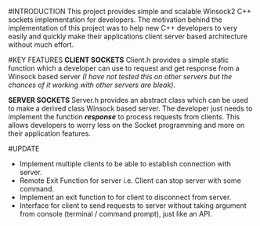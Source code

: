 #INTRODUCTION
This project provides simple and scalable Winsock2 C++ sockets implementation for developers. The motivation behind the implementation of this project was to help new C++ developers to very easily and quickly make their applications client server based architecture without much effort.

#KEY FEATURES
**CLIENT SOCKETS**
Client.h provides a simple static function which a developer can use to request and get response from a Winsock based server *(I have not tested this on other servers but the chances of it working with other servers are bleak)*.

**SERVER SOCKETS**
Server.h provides an abstract class which can be used to make a derived class Winsock based server. The developer just needs to implement the function ***response*** to process requests from clients. This allows developers to worry less on the Socket programming and more on their application features.

#UPDATE
* Implement multiple clients to be able to establish connection with server.
* Remote Exit Function for server i.e. Client can stop server with some command.
* Implement an exit function to for client to disconnect from server.
* Interface for client to send requests to server without taking argument from console (terminal / command prompt), just like an API.
